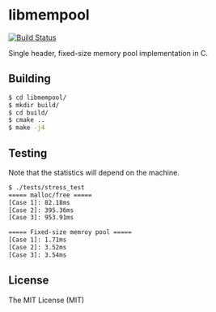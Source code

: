 # libmempool

[![Build Status](https://travis-ci.org/jonas-fan/libmempool.svg?branch=master)](https://travis-ci.org/jonas-fan/libmempool)

Single header, fixed-size memory pool implementation in C.

## Building

```bash
$ cd libmempool/
$ mkdir build/
$ cd build/
$ cmake ..
$ make -j4
```

## Testing

Note that the statistics will depend on the machine.

```bash
$ ./tests/stress_test
===== malloc/free =====
[Case 1]: 82.18ms
[Case 2]: 395.36ms
[Case 3]: 953.91ms

===== Fixed-size memroy pool =====
[Case 1]: 1.71ms
[Case 2]: 3.52ms
[Case 3]: 3.54ms
```

## License

The MIT License (MIT)
